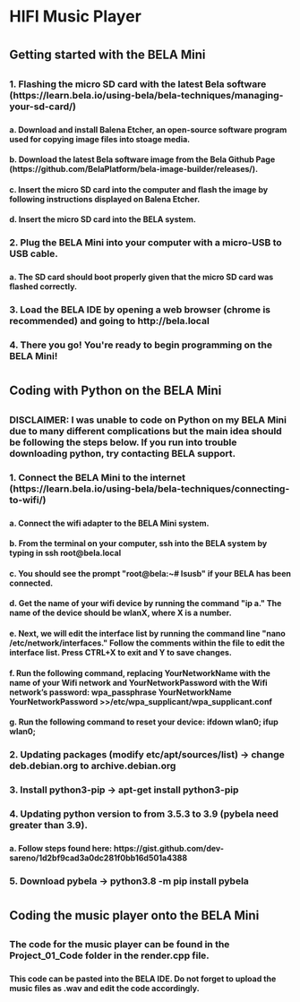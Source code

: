<h1>HIFI Music Player<h1>
<h2>Getting started with the BELA Mini<h2>
<h3>1. Flashing the micro SD card with the latest Bela software (https://learn.bela.io/using-bela/bela-techniques/managing-your-sd-card/)<h3>
<h4>a. Download and install Balena Etcher, an open-source software program used for copying image files into stoage media.<h4>
<h4>b. Download the latest Bela software image from the Bela Github Page (https://github.com/BelaPlatform/bela-image-builder/releases/).<h4>
<h4>c. Insert the micro SD card into the computer and flash the image by following instructions displayed on Balena Etcher.<h4>
<h4>d. Insert the micro SD card into the BELA system.<h4>
<h3>2. Plug the BELA Mini into your computer with a micro-USB to USB cable.<h3>
<h4>a. The SD card should boot properly given that the micro SD card was flashed correctly.<h4>
<h3>3. Load the BELA IDE by opening a web browser (chrome is recommended) and going to http://bela.local<h3>
<h3>4. There you go! You're ready to begin programming on the BELA Mini!<h3>
<h1> <h1>
<h2>Coding with Python on the BELA Mini<h2>
<h3>DISCLAIMER: I was unable to code on Python on my BELA Mini due to many different complications but the main idea should be following the steps below. If you run into trouble downloading python, try contacting BELA support. 
<h3>1. Connect the BELA Mini to the internet (https://learn.bela.io/using-bela/bela-techniques/connecting-to-wifi/)<h3>
<h4>a. Connect the wifi adapter to the BELA Mini system.<h4>
<h4>b. From the terminal on your computer, ssh into the BELA system by typing in ssh root@bela.local<h4>
<h4>c. You should see the prompt "root@bela:~# lsusb" if your BELA has been connected.<h4>
<h4>d. Get the name of your wifi device by running the command "ip a." The name of the device should be wlanX, where X is a number.<h4>
<h4>e. Next, we will edit the interface list by running the command line "nano /etc/network/interfaces." Follow the comments within the file to edit the interface list. Press CTRL+X to exit and Y to save changes.<h4>
<h4>f. Run the following command, replacing YourNetworkName with the name of your Wifi network and YourNetworkPassword with the Wifi network’s password: wpa_passphrase YourNetworkName YourNetworkPassword >>/etc/wpa_supplicant/wpa_supplicant.conf <h4>
<h4>g. Run the following command to reset your device: ifdown wlan0; ifup wlan0;<h4>
<h3>2. Updating packages (modify etc/apt/sources/list) → change deb.debian.org to archive.debian.org<h3>
<h3>3. Install python3-pip → apt-get install python3-pip<h3>
<h3>4. Updating python version to from 3.5.3 to 3.9 (pybela need greater than 3.9).<h3>
<h4>a. Follow steps found here: https://gist.github.com/dev-sareno/1d2bf9cad3a0dc281f0bb16d501a4388<h4>
<h3>5. Download pybela → python3.8 -m pip install pybela<h3>
<h1> <h1>
<h2>Coding the music player onto the BELA Mini<h2>
<h3>The code for the music player can be found in the Project_01_Code folder in the render.cpp file.<h3>
<h4>This code can be pasted into the BELA IDE. Do not forget to upload the music files as .wav and edit the code accordingly.<h4>



